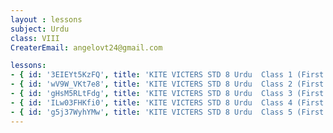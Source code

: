```yaml
--- 
layout : lessons 
subject: Urdu 
class: VIII
CreaterEmail: angelovt24@gmail.com

lessons: 
- { id: '3EIEYt5KzFQ', title: 'KITE VICTERS STD 8 Urdu  Class 1 (First Bell-ഫസ്റ്റ് ബെല്‍)' }
- { id: 'wV9W_VKt7e8', title: 'KITE VICTERS STD 8 Urdu  Class 2 (First Bell-ഫസ്റ്റ് ബെല്‍)' }
- { id: 'gHsM5RLtFdg', title: 'KITE VICTERS STD 8 Urdu  Class 3 (First Bell-ഫസ്റ്റ് ബെല്‍)' }
- { id: 'ILw03FHKfi0', title: 'KITE VICTERS STD 8 Urdu  Class 4 (First Bell-ഫസ്റ്റ് ബെല്‍)' }
- { id: 'g5j37WyhYMw', title: 'KITE VICTERS STD 8 Urdu  Class 5 (First Bell-ഫസ്റ്റ് ബെല്‍)' }
--- 
```

